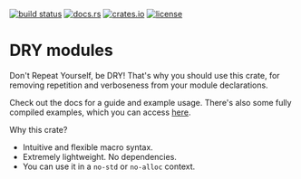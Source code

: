 [![build status](https://img.shields.io/github/actions/workflow/status/tigerros/dry-mods/main.yml?logo=github)](https://github.com/tigerros/dry-mods/actions/workflows/main.yml)
[![docs.rs](https://img.shields.io/docsrs/dry-mods?logo=docs.rs&label=docs.rs)](https://docs.rs/dry-mods/)
[![crates.io](https://img.shields.io/crates/v/dry-mods?logo=rust)](https://crates.io/crates/dry-mods)
[![license](https://img.shields.io/crates/l/dry-mods)](https://github.com/tigerros/dry-mods/blob/master/LICENSE)

# DRY modules

Don't Repeat Yourself, be DRY!
That's why you should use this crate, for removing repetition and verboseness from your module declarations.

Check out the docs for a guide and example usage. There's also some fully compiled examples, which you can access
[here](https://github.com/tigerros/dry-mods/tree/master/examples).

Why this crate?
- Intuitive and flexible macro syntax.
- Extremely lightweight. No dependencies.
- You can use it in a `no-std` or `no-alloc` context.